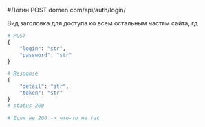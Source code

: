 #Логин POST domen.com/api/auth/login/

Вид заголовка для доступа ко всем остальным частям сайта, гд


````python
# POST
{
    "login": "str",
    "password": "str"
}

# Response
{
    "detail": "str",
    "token": "str"
}
# status 200

# Если не 200 -> что-то не так

````
